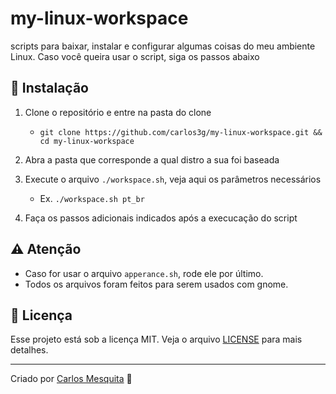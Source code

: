 # my-linux-workspace

scripts para baixar, instalar e configurar algumas coisas do meu ambiente Linux. Caso você queira usar o script, siga os passos abaixo

## :wrench: Instalação

1. Clone o repositório e entre na pasta do clone
   * `git clone https://github.com/carlos3g/my-linux-workspace.git && cd my-linux-workspace`

2. Abra a pasta que corresponde a qual distro a sua foi baseada

3. Execute o arquivo `./workspace.sh`, veja aqui os parâmetros necessários
   * Ex. `./workspace.sh pt_br`

4. Faça os passos adicionais indicados após a execucação do script

## :warning: Atenção

* Caso for usar o arquivo `apperance.sh`, rode ele por último.
* Todos os arquivos foram feitos para serem usados com gnome.

## :memo: Licença

Esse projeto está sob a licença MIT. Veja o arquivo [LICENSE](LICENSE) para mais detalhes.

---
Criado por [Carlos Mesquita](https://github.com/carlos3g) :purple_heart:
